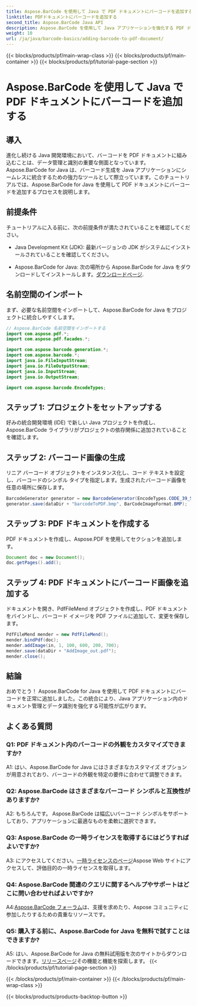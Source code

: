 ```yaml
---
title: Aspose.BarCode を使用して Java で PDF ドキュメントにバーコードを追加する
linktitle: PDFドキュメントにバーコードを追加する
second_title: Aspose.BarCode Java API
description: Aspose.BarCode を使用して Java アプリケーションを強化する PDF ドキュメントにバーコードを追加するためのステップバイステップのガイド。
weight: 10
url: /ja/java/barcode-basics/adding-barcode-to-pdf-document/
---
```


{{< blocks/products/pf/main-wrap-class >}}
{{< blocks/products/pf/main-container >}}
{{< blocks/products/pf/tutorial-page-section >}}

# Aspose.BarCode を使用して Java で PDF ドキュメントにバーコードを追加する

## 導入

進化し続ける Java 開発環境において、バーコードを PDF ドキュメントに組み込むことは、データ管理と識別の重要な側面となっています。 Aspose.BarCode for Java は、バーコード生成を Java アプリケーションにシームレスに統合するための強力なツールとして際立っています。このチュートリアルでは、Aspose.BarCode for Java を使用して PDF ドキュメントにバーコードを追加するプロセスを説明します。

## 前提条件

チュートリアルに入る前に、次の前提条件が満たされていることを確認してください。

- Java Development Kit (JDK): 最新バージョンの JDK がシステムにインストールされていることを確認してください。

-  Aspose.BarCode for Java: 次の場所から Aspose.BarCode for Java をダウンロードしてインストールします。[ダウンロードページ](https://releases.aspose.com/barcode/java/).

## 名前空間のインポート

まず、必要な名前空間をインポートして、Aspose.BarCode for Java をプロジェクトに統合しやすくします。

```java
// Aspose.BarCode 名前空間をインポートする
import com.aspose.pdf.*;
import com.aspose.pdf.facades.*;

import com.aspose.barcode.generation.*;
import com.aspose.barcode.*;
import java.io.FileInputStream;
import java.io.FileOutputStream;
import java.io.InputStream;
import java.io.OutputStream;

import com.aspose.barcode.EncodeTypes;
```

## ステップ 1: プロジェクトをセットアップする

好みの統合開発環境 (IDE) で新しい Java プロジェクトを作成し、Aspose.BarCode ライブラリがプロジェクトの依存関係に追加されていることを確認します。

## ステップ 2: バーコード画像の生成

リニア バーコード オブジェクトをインスタンス化し、コード テキストを設定し、バーコードのシンボル タイプを指定します。生成されたバーコード画像を任意の場所に保存します。

```java
BarcodeGenerator generator = new BarcodeGenerator(EncodeTypes.CODE_39_STANDARD, "1234567");
generator.save(dataDir + "barcodeToPDF.bmp", BarCodeImageFormat.BMP);
```

## ステップ 3: PDF ドキュメントを作成する

PDF ドキュメントを作成し、Aspose.PDF を使用してセクションを追加します。

```java
Document doc = new Document();
doc.getPages().add();
```

## ステップ 4: PDF ドキュメントにバーコード画像を追加する

ドキュメントを開き、PdfFileMend オブジェクトを作成し、PDF ドキュメントをバインドし、バーコード イメージを PDF ファイルに追加して、変更を保存します。

```java
PdfFileMend mender = new PdfFileMend();
mender.bindPdf(doc);
mender.addImage(in, 1, 100, 600, 200, 700);
mender.save(dataDir + "AddImage_out.pdf");
mender.close();
```

## 結論

おめでとう！ Aspose.BarCode for Java を使用して PDF ドキュメントにバーコードを正常に追加しました。この統合により、Java アプリケーション内のドキュメント管理とデータ識別を強化する可能性が広がります。

## よくある質問

### Q1: PDF ドキュメント内のバーコードの外観をカスタマイズできますか?

A1: はい、Aspose.BarCode for Java にはさまざまなカスタマイズ オプションが用意されており、バーコードの外観を特定の要件に合わせて調整できます。

### Q2: Aspose.BarCode はさまざまなバーコード シンボルと互換性がありますか?

A2: もちろんです。 Aspose.BarCode は幅広いバーコード シンボルをサポートしており、アプリケーションに最適なものを柔軟に選択できます。

### Q3: Aspose.BarCode の一時ライセンスを取得するにはどうすればよいですか?

 A3: にアクセスしてください。[一時ライセンスのページ](https://purchase.aspose.com/temporary-license/)Aspose Web サイトにアクセスして、評価目的の一時ライセンスを取得します。

### Q4: Aspose.BarCode 関連のクエリに関するヘルプやサポートはどこに問い合わせればよいですか?

 A4:[Aspose.BarCode フォーラム](https://forum.aspose.com/c/barcode/13)は、支援を求めたり、Aspose コミュニティに参加したりするための貴重なリソースです。

### Q5: 購入する前に、Aspose.BarCode for Java を無料で試すことはできますか?

 A5: はい、Aspose.BarCode for Java の無料試用版を次のサイトからダウンロードできます。[リリースページ](https://releases.aspose.com/)その機能と機能を探索します。
{{< /blocks/products/pf/tutorial-page-section >}}

{{< /blocks/products/pf/main-container >}}
{{< /blocks/products/pf/main-wrap-class >}}

{{< blocks/products/products-backtop-button >}}
